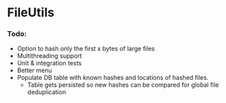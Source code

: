 # FileUtils

### Todo:
- Option to hash only the first x bytes of large files
- Multithreading support
- Unit & integration tests
- Better menu
- Populate DB table with known hashes and locations of hashed files.
  - Table gets persisted so new hashes can be compared for global file deduplication
